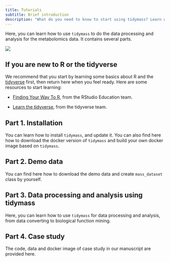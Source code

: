 ```yaml
---
title: Tutorials
subtitle: Brief introduction
description: "What do you need to know to start using tidymass? Learn what you need in 5 articles."
---
```


Here, you can learn how to use `tidymass` to do the data processing and analysis for the metabolomics data. It contains several parts.

![](figures/packages.png)

## If you are new to R or the tidyverse

We recommend that you start by learning some basics about R and the [tidyverse](https://www.tidyverse.org/) first, then return here when you feel ready. Here are some resources to start learning:

* [Finding Your Way To R](https://education.rstudio.com/learn/), from the RStudio Education team.

* [Learn the tidyverse](https://www.tidyverse.org/learn/), from the tidyverse team.

## Part 1. Installation

You can learn how to install `tidymass`, and update it. You can also find here how to download the docker version of `tidymass` and build your own docker image based on `tidymass`.

## Part 2. Demo data

You can find here how to download the demo data and create `mass_dataset` class by yourself.

## Part 3. Data processing and analysis using tidymass

Here, you can learn how to use `tidymass` for data processing and analysis, from data converting to biological function mining. 

## Part 4. Case study

The code, data and docker image of case study in our manuscript are provided here.


